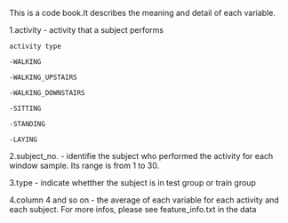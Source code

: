 This is a code book.It describes the meaning and detail of each variable.

1.activity - activity that a subject performs

	activity type
	
	-WALKING
	
	-WALKING_UPSTAIRS
	
	-WALKING_DOWNSTAIRS
	
	-SITTING
	
	-STANDING
	
	-LAYING

2.subject_no. - identifie the subject who performed the activity for each window sample. Its range is from 1 to 30. 

3.type - indicate whetther the subject is in test group or train group

4.column 4 and so on - the average of each variable for each activity and each subject. For more infos, please see feature_info.txt in the data

